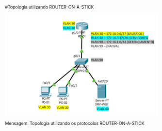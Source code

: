 ﻿#Topologia utilizando ROUTER-ON-A-STICK

 

![](./router.png)

Mensagem: Topologia utilizando os protocolos ROUTER-ON-A-STICK
